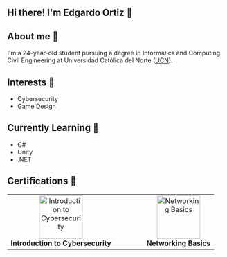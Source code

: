 ## Hi there! I'm Edgardo Ortiz 👋

## About me 👀
I'm a 24-year-old student pursuing a degree in Informatics and Computing Civil Engineering at Universidad Católica del Norte ([UCN](https://www.ucn.cl/)).

## Interests 🎉
- Cybersecurity
- Game Design

## Currently Learning 🧠
- C#
- Unity
- .NET

## Certifications 💼

<table>
  <tr>
    <td align="center">
      <a href="https://www.credly.com/badges/87038e0d-39e2-4179-8562-270664ac11bd/public_url">
        <img src="https://images.credly.com/images/af8c6b4e-fc31-47c4-8dcb-eb7a2065dc5b/I2CS__1_.png" alt="Introduction to Cybersecurity" width="100"/>
      </a>
      <br>
      <strong>Introduction to Cybersecurity</strong>
    </td>
    <td width="50"></td>
    <td align="center">
      <a href="https://www.credly.com/badges/de1bbfd7-10db-40ee-8a81-29645d2167ed/public_url">
        <img src="https://images.credly.com/images/5bdd6a39-3e03-4444-9510-ecff80c9ce79/image.png" alt="Networking Basics" width="100"/>
      </a>
      <br>
      <strong>Networking Basics</strong>
    </td>
  </tr>
</table>



